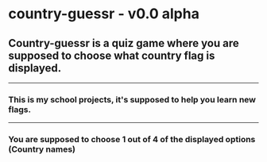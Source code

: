 # country-guessr - v0.0 alpha

## Country-guessr is a quiz game where you are supposed to choose what country flag is displayed.
---
### This is my school projects, it's supposed to help you learn new flags.
---
### You are supposed to choose 1 out of 4 of the displayed options (Country names)
